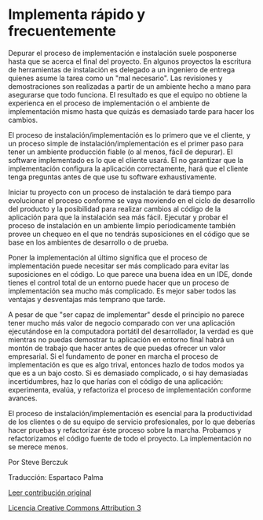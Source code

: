 Implementa rápido y frecuentemente
===

Depurar el proceso de implementación e instalación suele posponerse hasta que 
se acerca el final del proyecto. En algunos proyectos la escritura de 
herramientas de instalación es delegado a un ingeniero de entrega quienes 
asume la tarea  como un "mal necesario". Las revisiones y demostraciones son 
realizadas a partir de un ambiente hecho a mano para asegurarse que todo 
funciona. El resultado es que el equipo no obtiene la experienca en el proceso 
de implementación o el ambiente de implementación mismo hasta que quizás es 
demasiado tarde para hacer los cambios.

El proceso de instalación/implementación es lo primero que ve el cliente, y un 
proceso simple de instalación/implementación es el primer paso para tener un 
ambiente producción fiable (o al menos, fácil de depurar). El software 
implementado es lo que el cliente usará. El no garantizar que la 
implementación configura la aplicación correctamente, hará que el cliente 
tenga preguntas antes de que use tu software exhaustivamente.

Iniciar tu proyecto con un proceso de instalación te dará tiempo para
evolucionar el proceso conforme se vaya moviendo en el ciclo de desarrollo del 
producto y la posibilidad para realizar cambios al código de la aplicación para 
que la instalación sea más fácil. Ejecutar y probar el proceso de instalación 
en un ambiente limpio periodicamente también provee un chequeo en el que no 
tendrás suposiciones en el código que se base en los ambientes de desarrollo 
o de prueba.

Poner la implementación al último significa que el proceso de implementación
puede necesitar ser más complicado para evitar las suposiciones en el código. 
Lo que parece una buena idea en un IDE, donde tienes el control total de un 
entorno puede hacer que un proceso de implementación sea mucho más complicado. 
Es mejor saber todos las ventajas y desventajas más temprano que tarde.

A pesar de que "ser capaz de implementar" desde el principio no parece tener 
mucho más valor de negocio comparado con ver una aplicación ejecutándose en 
la computadora portátil del desarrollador, la verdad es que mientras no puedas 
demostrar tu aplicación en entorno final habrá un montón de trabajo que hacer 
antes de que puedas ofrecer un valor empresarial. Si el fundamento de poner en 
marcha el proceso de implementación es que es algo trival, entonces hazlo de 
todos modos ya que es a un bajo costo. Si es demasiado complicado, o si hay 
demasiadas incertidumbres, haz lo que harías con el código de una aplicación: 
experimenta, evalúa, y refactoriza el proceso de implementación conforme 
avances.

El proceso de instalación/implementación es esencial para la productividad de 
los clientes o de su equipo de servicio profesionales, por lo que deberías 
hacer pruebas y refactorizar éste proceso sobre la marcha. Probamos y 
refactorizamos el código fuente de todo el proyecto. La implementación no se 
merece menos.


Por Steve Berczuk 

Traducción: Espartaco Palma

[Leer contribución original](http://programmer.97things.oreilly.com/wiki/index.php/Deploy_Early_and_Often)

[Licencia Creative Commons Attribution 3](http://creativecommons.org/licenses/by/3.0/us/deed.es)